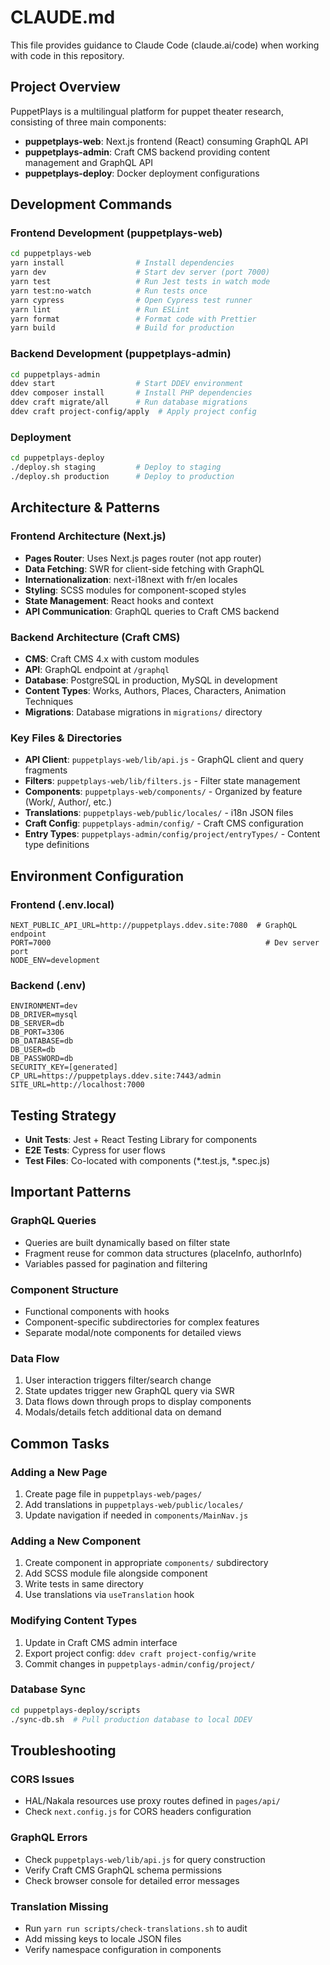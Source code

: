 # CLAUDE.md

This file provides guidance to Claude Code (claude.ai/code) when working with code in this repository.

## Project Overview

PuppetPlays is a multilingual platform for puppet theater research, consisting of three main components:
- **puppetplays-web**: Next.js frontend (React) consuming GraphQL API
- **puppetplays-admin**: Craft CMS backend providing content management and GraphQL API
- **puppetplays-deploy**: Docker deployment configurations

## Development Commands

### Frontend Development (puppetplays-web)
```bash
cd puppetplays-web
yarn install                # Install dependencies
yarn dev                    # Start dev server (port 7000)
yarn test                   # Run Jest tests in watch mode
yarn test:no-watch          # Run tests once
yarn cypress                # Open Cypress test runner
yarn lint                   # Run ESLint
yarn format                 # Format code with Prettier
yarn build                  # Build for production
```

### Backend Development (puppetplays-admin)
```bash
cd puppetplays-admin
ddev start                  # Start DDEV environment
ddev composer install       # Install PHP dependencies
ddev craft migrate/all      # Run database migrations
ddev craft project-config/apply  # Apply project config
```

### Deployment
```bash
cd puppetplays-deploy
./deploy.sh staging         # Deploy to staging
./deploy.sh production      # Deploy to production
```

## Architecture & Patterns

### Frontend Architecture (Next.js)
- **Pages Router**: Uses Next.js pages router (not app router)
- **Data Fetching**: SWR for client-side fetching with GraphQL
- **Internationalization**: next-i18next with fr/en locales
- **Styling**: SCSS modules for component-scoped styles
- **State Management**: React hooks and context
- **API Communication**: GraphQL queries to Craft CMS backend

### Backend Architecture (Craft CMS)
- **CMS**: Craft CMS 4.x with custom modules
- **API**: GraphQL endpoint at `/graphql`
- **Database**: PostgreSQL in production, MySQL in development
- **Content Types**: Works, Authors, Places, Characters, Animation Techniques
- **Migrations**: Database migrations in `migrations/` directory

### Key Files & Directories
- **API Client**: `puppetplays-web/lib/api.js` - GraphQL client and query fragments
- **Filters**: `puppetplays-web/lib/filters.js` - Filter state management
- **Components**: `puppetplays-web/components/` - Organized by feature (Work/, Author/, etc.)
- **Translations**: `puppetplays-web/public/locales/` - i18n JSON files
- **Craft Config**: `puppetplays-admin/config/` - Craft CMS configuration
- **Entry Types**: `puppetplays-admin/config/project/entryTypes/` - Content type definitions

## Environment Configuration

### Frontend (.env.local)
```
NEXT_PUBLIC_API_URL=http://puppetplays.ddev.site:7080  # GraphQL endpoint
PORT=7000                                                # Dev server port
NODE_ENV=development
```

### Backend (.env)
```
ENVIRONMENT=dev
DB_DRIVER=mysql
DB_SERVER=db
DB_PORT=3306
DB_DATABASE=db
DB_USER=db
DB_PASSWORD=db
SECURITY_KEY=[generated]
CP_URL=https://puppetplays.ddev.site:7443/admin
SITE_URL=http://localhost:7000
```

## Testing Strategy
- **Unit Tests**: Jest + React Testing Library for components
- **E2E Tests**: Cypress for user flows
- **Test Files**: Co-located with components (*.test.js, *.spec.js)

## Important Patterns

### GraphQL Queries
- Queries are built dynamically based on filter state
- Fragment reuse for common data structures (placeInfo, authorInfo)
- Variables passed for pagination and filtering

### Component Structure
- Functional components with hooks
- Component-specific subdirectories for complex features
- Separate modal/note components for detailed views

### Data Flow
1. User interaction triggers filter/search change
2. State updates trigger new GraphQL query via SWR
3. Data flows down through props to display components
4. Modals/details fetch additional data on demand

## Common Tasks

### Adding a New Page
1. Create page file in `puppetplays-web/pages/`
2. Add translations in `puppetplays-web/public/locales/`
3. Update navigation if needed in `components/MainNav.js`

### Adding a New Component
1. Create component in appropriate `components/` subdirectory
2. Add SCSS module file alongside component
3. Write tests in same directory
4. Use translations via `useTranslation` hook

### Modifying Content Types
1. Update in Craft CMS admin interface
2. Export project config: `ddev craft project-config/write`
3. Commit changes in `puppetplays-admin/config/project/`

### Database Sync
```bash
cd puppetplays-deploy/scripts
./sync-db.sh  # Pull production database to local DDEV
```

## Troubleshooting

### CORS Issues
- HAL/Nakala resources use proxy routes defined in `pages/api/`
- Check `next.config.js` for CORS headers configuration

### GraphQL Errors
- Check `puppetplays-web/lib/api.js` for query construction
- Verify Craft CMS GraphQL schema permissions
- Check browser console for detailed error messages

### Translation Missing
- Run `yarn run scripts/check-translations.sh` to audit
- Add missing keys to locale JSON files
- Verify namespace configuration in components